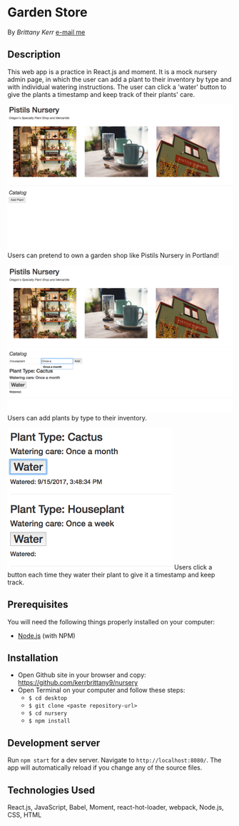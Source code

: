 # Garden Store

By _Brittany Kerr_ [e-mail me](<mailto:kerrbrittany9@gmail.com>)

## Description

This web app is a practice in React.js and moment. It is a mock nursery admin page, in which the user can add a plant to their inventory by type and with individual watering instructions. The user can click a 'water' button to give the plants a timestamp and keep track of their plants' care.

![Home](src/assets/img/home.png)
Users can pretend to own a garden shop like Pistils Nursery in Portland!

![Add a Plant](src/assets/img/addplant.png)
Users can add plants by type to their inventory.

![Keeping Track](src/assets/img/waterplant.png)
Users click a button each time they water their plant to give it a timestamp and keep track.


## Prerequisites

You will need the following things properly installed on your computer:
* [Node.js](https://nodejs.org/) (with NPM)

## Installation

* Open Github site in your browser and copy: https://github.com/kerrbrittany9/nursery
* Open Terminal on your computer and follow these steps:
  * `$ cd desktop`
  * `$ git clone <paste repository-url>`
  * `$ cd nursery`
  * `$ npm install`

## Development server

Run `npm start` for a dev server. Navigate to `http://localhost:8080/`. The app will automatically reload if you change any of the source files.


## Technologies Used

React.js, JavaScript, Babel, Moment, react-hot-loader, webpack, Node.js, CSS, HTML
